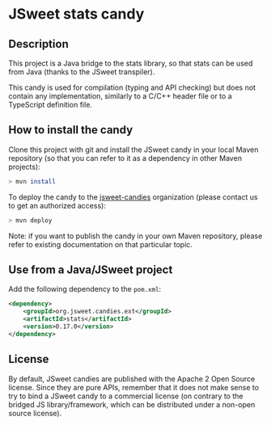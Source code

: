 # JSweet stats candy

## Description

This project is a Java bridge to the stats library, so that stats can be used from Java (thanks to the JSweet transpiler).

This candy is used for compilation (typing and API checking) but does not contain any implementation, similarly to a C/C++ header file or to a TypeScript definition file. 

## How to install the candy

Clone this project with git and install the JSweet candy in your local Maven repository (so that you can refer to it as a dependency in other Maven projects):

```bash
> mvn install
```

To deploy the candy to the [jsweet-candies](https://github.com/jsweet-candies) organization (please contact us to get an authorized access):

```bash
> mvn deploy
```

Note: if you want to publish the candy in your own Maven repository, please refer to existing documentation on that particular topic.

## Use from a Java/JSweet project

Add the following dependency to the ``pom.xml``:

```xml
<dependency>
	<groupId>org.jsweet.candies.ext</groupId>
	<artifactId>stats</artifactId>
	<version>0.17.0</version>
</dependency>
```

## License

By default, JSweet candies are published with the Apache 2 Open Source license. Since they are pure APIs, remember that it does not make sense to try to bind a JSweet candy to a commercial license (on contrary to the bridged JS library/framework, which can be distributed under a non-open source license).  